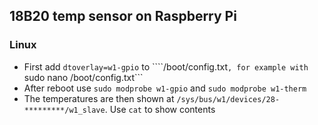 ## 18B20 temp sensor on Raspberry Pi
### Linux
- First add ```dtoverlay=w1-gpio``` to ````/boot/config.txt```, for example with ```sudo nano /boot/config.txt```
- After reboot use ```sudo modprobe w1-gpio``` and ```sudo modprobe w1-therm```
- The temperatures are then shown at ```/sys/bus/w1/devices/28-*********/w1_slave```. Use ```cat``` to show contents
